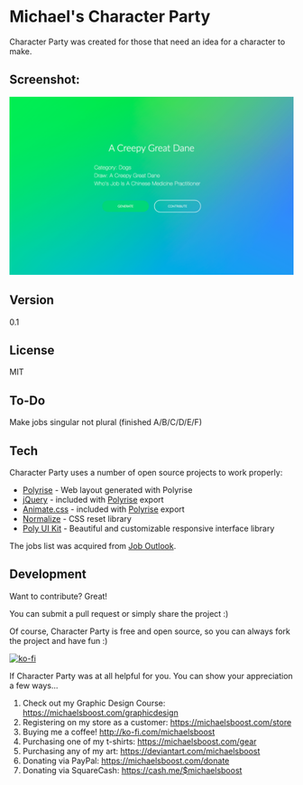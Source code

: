 Michael's Character Party
===================

Character Party was created for those that need an idea for a character to make.


Screenshot:
-------------

![](https://raw.githubusercontent.com/michaelsboost/Character-Party/gh-pages/screenshot.png)

Version
-------------

0.1

License
-------------

MIT

To-Do
-------------

Make jobs singular not plural (finished A/B/C/D/E/F)

Tech
-------------

Character Party uses a number of open source projects to work properly:

* [Polyrise](https://github.com/michaelsboost/Polyrise) - Web layout generated with Polyrise
* [jQuery](http://jquery.com/) - included with [Polyrise](https://github.com/michaelsboost/Polyrise) export
* [Animate.css](https://github.com/daneden/animate.css) - included with [Polyrise](https://github.com/michaelsboost/Polyrise) export
* [Normalize](https://github.com/necolas/normalize.css) - CSS reset library
* [Poly UI Kit](https://github.com/Guilh/Poly) - Beautiful and customizable responsive interface library

The jobs list was acquired from [Job Outlook](https://joboutlook.gov.au/A-Z).

Development
-------------

Want to contribute? Great!  

You can submit a pull request or simply share the project :)

Of course, Character Party is free and open source, so you can always fork the project and have fun :)

[![ko-fi](https://az743702.vo.msecnd.net/cdn/kofi2.png?v=0)](https://ko-fi.com/michaelsboost)

If Character Party was at all helpful for you. You can show your appreciation a few ways...

1) Check out my Graphic Design Course: https://michaelsboost.com/graphicdesign
2) Registering on my store as a customer: https://michaelsboost.com/store
3) Buying me a coffee! http://ko-fi.com/michaelsboost
4) Purchasing one of my t-shirts: https://michaelsboost.com/gear
5) Purchasing any of my art: https://deviantart.com/michaelsboost
6) Donating via PayPal: https://michaelsboost.com/donate
7) Donating via SquareCash: https://cash.me/$michaelsboost